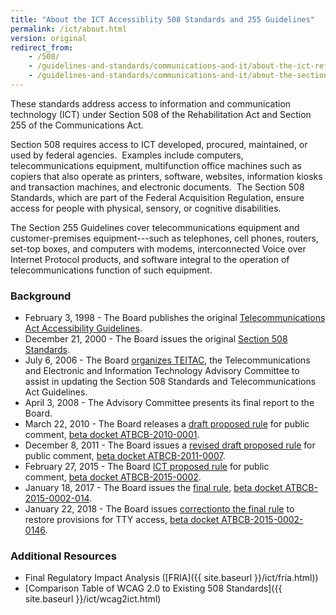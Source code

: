 ```yaml
---
title: "About the ICT Accessiblity 508 Standards and 255 Guidelines"
permalink: /ict/about.html
version: original
redirect_from:
    - /508/
    - /guidelines-and-standards/communications-and-it/about-the-ict-refresh/
    - /guidelines-and-standards/communications-and-it/about-the-section-508-standards/
---
```

These standards address access to information and communication technology (ICT) under Section 508 of the Rehabilitation Act and Section 255 of the Communications Act. 

Section 508 requires access to ICT developed, procured, maintained, or used by federal agencies.  Examples include computers, telecommunications equipment, multifunction office machines such as copiers that also operate as printers, software, websites, information kiosks and transaction machines, and electronic documents.  The Section 508 Standards, which are part of the Federal Acquisition Regulation, ensure access for people with physical, sensory, or cognitive disabilities.

The Section 255 Guidelines cover telecommunications equipment and customer-premises equipment---such as telephones, cell phones, routers, set-top boxes, and computers with modems, interconnected Voice over Internet Protocol products, and software integral to the operation of telecommunications function of such equipment.

### Background

* February 3, 1998 - The Board publishes the original [Telecommunications Act Accessibility Guidelines](https://www.federalregister.gov/d/98-2414).
* December 21, 2000 - The Board issues the original [Section 508 Standards](https://www.federalregister.gov/d/E6-10562).
* July 6, 2006 - The Board [organizes TEITAC](https://federalregister.gov/d/E6-10562), the Telecommunications and Electronic and Information Technology Advisory Committee to assist in updating the Section 508 Standards and Telecommunications Act Guidelines.
* April 3, 2008 - The Advisory Committee presents its final report to the Board.
* March 22, 2010 - The Board releases a [draft proposed rule](https://federalregister.gov/d/2010-6245) for public comment, [beta docket ATBCB-2010-0001](https://beta.regulations.gov/docket/ATBCB-2010-0001).
* December 8, 2011 - The Board issues a [revised draft proposed rule](https://federalregister.gov/d/2011-31462) for public comment, [beta docket ATBCB-2011-0007](https://beta.regulations.gov/docket/ATBCB-2011-0007).
* February 27, 2015 - The Board [ICT proposed rule](https://federalregister.gov/d/2015-03467) for public comment, [beta docket ATBCB-2015-0002](https://beta.regulations.gov/docket/ATBCB-2015-0002).
* January 18, 2017 - The Board issues the [final rule](https://federalregister.gov/d/2017-00395), [beta docket ATBCB-2015-0002-014](https://beta.regulations.gov/document/ATBCB-2015-0002-0144).
* January 22, 2018 - The Board issues [correctionto the final rule](https://federalregister.gov/d/2018-00848) to restore provisions for TTY access, [beta docket ATBCB-2015-0002-0146](https://beta.regulations.gov/document/ATBCB-2015-0002-0146).

### Additional Resources

* Final Regulatory Impact Analysis ([FRIA]({{ site.baseurl }}/ict/fria.html))
* [Comparison Table of WCAG 2.0 to Existing 508 Standards]({{ site.baseurl }}/ict/wcag2ict.html)
